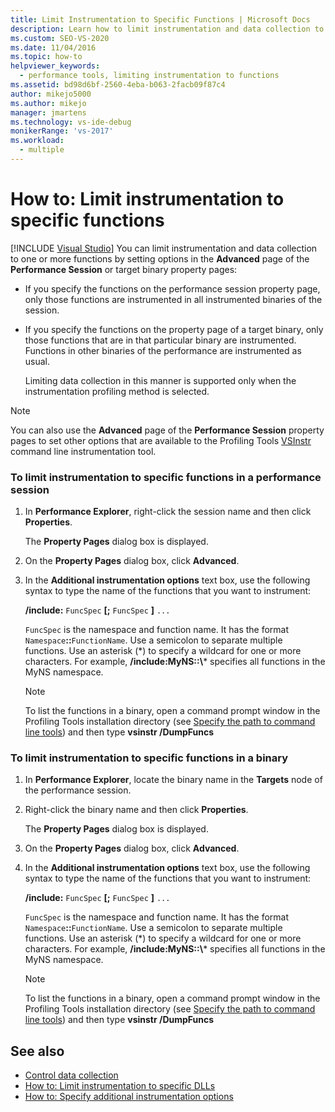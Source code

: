 ```yaml
---
title: Limit Instrumentation to Specific Functions | Microsoft Docs
description: Learn how to limit instrumentation and data collection to one or more functions by setting options in the Advanced page or in target binary property pages.
ms.custom: SEO-VS-2020
ms.date: 11/04/2016
ms.topic: how-to
helpviewer_keywords: 
  - performance tools, limiting instrumentation to functions
ms.assetid: bd98d6bf-2560-4eba-b063-2facb09f87c4
author: mikejo5000
ms.author: mikejo
manager: jmartens
ms.technology: vs-ide-debug
monikerRange: 'vs-2017'
ms.workload: 
  - multiple
---
```

# How to: Limit instrumentation to specific functions

 [!INCLUDE [Visual Studio](~/includes/applies-to-version/vs-not-mac.md)]
You can limit instrumentation and data collection to one or more functions by setting options in the **Advanced** page of the **Performance Session** or target binary property pages:

- If you specify the functions on the performance session property page, only those functions are instrumented in all instrumented binaries of the session.

- If you specify the functions on the property page of a target binary, only those functions that are in that particular binary are instrumented. Functions in other binaries of the performance are instrumented as usual.

  Limiting data collection in this manner is supported only when the instrumentation profiling method is selected.

> [!NOTE]
> You can also use the **Advanced** page of the **Performance Session** property pages to set other options that are available to the Profiling Tools [VSInstr](../profiling/vsinstr.md) command line instrumentation tool.

### To limit instrumentation to specific functions in a performance session

1. In **Performance Explorer**, right-click the session name and then click **Properties**.

    The **Property Pages** dialog box is displayed.

2. On the **Property Pages** dialog box, click **Advanced**.

3. In the **Additional instrumentation options** text box, use the following syntax to type the name of the functions that you want to instrument:

    **/include:** `FuncSpec` **[;** `FuncSpec` **]** `...`

    `FuncSpec` is the namespace and function name. It has the format `Namespace`**::**`FunctionName`. Use a semicolon to separate multiple functions. Use an asterisk (\*) to specify a wildcard for one or more characters. For example, **/include:MyNS::\\*** specifies all functions in the MyNS namespace.

   > [!NOTE]
   > To list the functions in a binary, open a command prompt window in the Profiling Tools installation directory (see [Specify the path to command line tools](../profiling/specifying-the-path-to-profiling-tools-command-line-tools.md)) and then type **vsinstr /DumpFuncs**

### To limit instrumentation to specific functions in a binary

1. In **Performance Explorer**, locate the binary name in the **Targets** node of the performance session.

2. Right-click the binary name and then click **Properties**.

    The **Property Pages** dialog box is displayed.

3. On the **Property Pages** dialog box, click **Advanced**.

4. In the **Additional instrumentation options** text box, use the following syntax to type the name of the functions that you want to instrument:

    **/include:** `FuncSpec` **[;** `FuncSpec` **]** `...`

    `FuncSpec` is the namespace and function name. It has the format `Namespace`**::**`FunctionName`. Use a semicolon to separate multiple functions. Use an asterisk (\*) to specify a wildcard for one or more characters. For example, **/include:MyNS::\\*** specifies all functions in the MyNS namespace.

   > [!NOTE]
   > To list the functions in a binary, open a command prompt window in the Profiling Tools installation directory (see [Specify the path to command line tools](../profiling/specifying-the-path-to-profiling-tools-command-line-tools.md)) and then type **vsinstr /DumpFuncs**

## See also
- [Control data collection](../profiling/controlling-data-collection.md)
- [How to: Limit instrumentation to specific DLLs](../profiling/how-to-limit-instrumentation-to-specific-dlls.md)
- [How to: Specify additional instrumentation options](../profiling/how-to-specify-additional-instrumentation-options.md)
